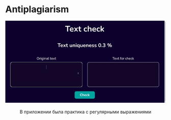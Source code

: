 # Antiplagiarism

  <div align="center">
       <img src="https://github.com/Yariz-IT/Antiplagiarism/blob/main/Antiplagiarism.gif"/>
  </div>

<br/>

  <div align="center">
  В приложении была практика с регулярными выражениями
  </div>
